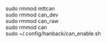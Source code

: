 sudo rmmod mttcan<br>
sudo rmmod can_dev<br>
sudo rmmod can_raw <br>
sudo rmmod can <br>
sudo ~/.config/hanback/can_enable.sh <br>
